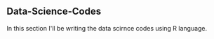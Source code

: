 ## Data-Science-Codes ##

In this section I'll be writing the data scirnce codes using R language.  
    
 
